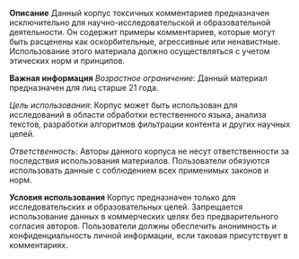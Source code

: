 **Описание**
Данный корпус токсичных комментариев предназначен исключительно для научно-исследовательской и образовательной деятельности. Он содержит примеры комментариев, которые могут быть расценены как оскорбительные, агрессивные или ненавистные. Использование этого материала должно осуществляться с учетом этических норм и принципов.

**Важная информация**
*Возрастное ограничение*: Данный материал предназначен для лиц старше 21 года.

*Цель использования*: Корпус может быть использован для исследований в области обработки естественного языка, анализа текстов, разработки алгоритмов фильтрации контента и других научных целей.

*Ответственность*: Авторы данного корпуса не несут ответственности за последствия использования материалов. Пользователи обязуются использовать данные с соблюдением всех применимых законов и норм.

**Условия использования**
  Корпус предназначен только для исследовательских и образовательных целей.
  Запрещается использование данных в коммерческих целях без предварительного согласия авторов.
  Пользователи должны обеспечить анонимность и конфиденциальность личной информации, если таковая присутствует в комментариях.
